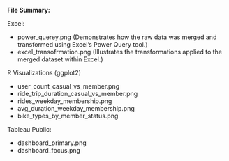 **File Summary:**

Excel:
- power_querey.png (Demonstrates how the raw data was merged and transformed using Excel’s Power Query tool.)
- excel_transofrmation.png (Illustrates the transformations applied to the merged dataset within Excel.)

R Visualizations (ggplot2) 
- user_count_casual_vs_member.png
- ride_trip_duration_casual_vs_member.png
- rides_weekday_membership.png
- avg_duration_weekday_membership.png
- bike_types_by_member_status.png

Tableau Public:
- dashboard_primary.png
- dashboard_focus.png
